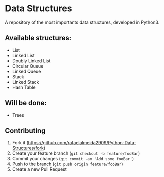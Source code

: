 # Data Structures

A repository of the most importants data structures, developed in Python3.

## Available structures:

* List
* Linked List
* Doubly Linked List
* Circular Queue
* Linked Queue
* Stack
* Linked Stack
* Hash Table
  
## Will be done:

* Trees

## Contributing

1. Fork it (<https://github.com/rafaelalmeida2909/Python-Data-Structures/fork>)
2. Create your feature branch (`git checkout -b feature/fooBar`)
3. Commit your changes (`git commit -am 'Add some fooBar'`)
4. Push to the branch (`git push origin feature/fooBar`)
5. Create a new Pull Request
